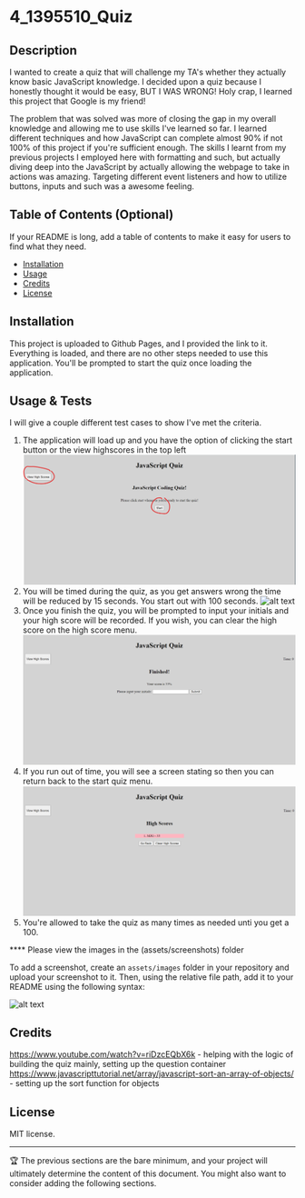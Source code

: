 # 4_1395510_Quiz

## Description

I wanted to create a quiz that will challenge my TA's whether they actually know basic JavaScript knowledge. I decided upon a quiz because I honestly thought it would be easy, BUT I WAS WRONG! Holy crap, I learned this project that Google is my friend!

The problem that was solved was more of closing the gap in my overall knowledge and allowing me to use skills I've learned so far. I learned different techniques and how JavaScript can complete almost 90% if not 100% of this project if you're sufficient enough. The skills I learnt from my previous projects I employed here with formatting and such, but actually diving deep into the JavaScript by actually allowing the webpage to take in actions was amazing. Targeting different event listeners and how to utilize buttons, inputs and such was a awesome feeling.

## Table of Contents (Optional)

If your README is long, add a table of contents to make it easy for users to find what they need.

- [Installation](#installation)
- [Usage](#usage)
- [Credits](#credits)
- [License](#license)

## Installation

This project is uploaded to Github Pages, and I provided the link to it. Everything is loaded, and there are no other steps needed to use this application. You'll be prompted to start the quiz once loading the application.

## Usage & Tests

I will give a couple different test cases to show I've met the criteria.

1. The application will load up and you have the option of clicking the start button or the view highscores in the top left
    ![alt text](assets/screenshots/SS-1.png)
2. You will be timed during the quiz, as you get answers wrong the time will be reduced by 15 seconds. You start out with 100 seconds.
    ![alt text](assets/screenshots/SS-2.png)
3. Once you finish the quiz, you will be prompted to input your initials and your high score will be recorded. If you wish, you can clear the high score on the high score menu.
    ![alt text](assets/screenshots/SS-3.png)
4. If you run out of time, you will see a screen stating so then you can return back to the start quiz menu.
    ![alt text](assets/screenshots/SS-4.png)
5. You're allowed to take the quiz as many times as needed unti you get a 100.

**** Please view the images in the (assets/screenshots) folder

To add a screenshot, create an `assets/images` folder in your repository and upload your screenshot to it. Then, using the relative file path, add it to your README using the following syntax:

![alt text](assets/images/screenshot.png) 

## Credits

https://www.youtube.com/watch?v=riDzcEQbX6k - helping with the logic of building the quiz mainly, setting up the question container
https://www.javascripttutorial.net/array/javascript-sort-an-array-of-objects/ - setting up the sort function for objects

## License

MIT license.

---

🏆 The previous sections are the bare minimum, and your project will ultimately determine the content of this document. You might also want to consider adding the following sections.
